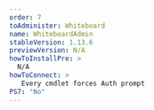 ```yaml
---
order: 7
toAdminister: Whiteboard
name: WhiteboardAdmin
stableVersion: 1.13.6
previewVersion: N/A
howToInstallPre: >
  N/A
howToConnect: >
   Every cmdlet forces Auth prompt
PS7: "No"
---
```

